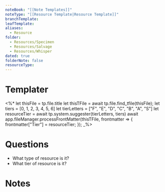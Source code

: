 ```yaml
---
noteBook: "[[Note Templates]]"
noteType: "[[Resource Template|Resource Template]]"
branchTemplate: 
leafTemplate: 
aliases:
  - Resource
folder:
  - Resources/Specimen
  - Resources/Salvage
  - Resources/Whisper
dated: true
folderNote: false
resourceType:
---
```

# Templater
<%*
let thisFile = tp.file.title
let thisTFile = await tp.file.find_tfile(thisFile);
let tiers = [0, 1, 2, 3, 4, 5, 6]
let tierLetters = ["F", "E", "D", "C", "B", "A", "S"]
let resourceTier = await tp.system.suggester(tierLetters, tiers)
await app.fileManager.processFrontMatter(thisTFile, frontmatter => {
    frontmatter["Tier"] = resourceTier;
});
_%>
# Questions
- What type of resource is it?
- What tier of resource is it?
# Notes

